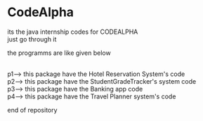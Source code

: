 # CodeAlpha
its the java internship codes for CODEALPHA <br>
just go through it 
<p>the programms are like given below</p><br>
p1--> this package have the Hotel Reservation System's  code<br>
p2--> this package have the StudentGradeTracker's system code<br>
p3--> this package have the Banking app code <br>
p4--> this package have the Travel Planner system's code<br>

<h8> end of repository </h8>

